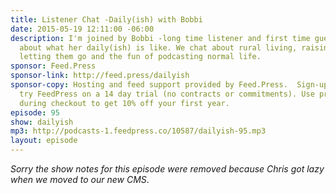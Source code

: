 ```yaml
---
title: Listener Chat -Daily(ish) with Bobbi
date: 2015-05-19 12:11:00 -06:00
description: I'm joined by Bobbi -long time listener and first time guest -to chat
  about what her daily(ish) is like. We chat about rural living, raising kids and
  letting them go and the fun of podcasting normal life.
sponsor: Feed.Press
sponsor-link: http://feed.press/dailyish
sponsor-copy: Hosting and feed support provided by Feed.Press.  Sign-up today and
  try FeedPress on a 14 day trial (no contracts or commitments). Use promo code "dailyish"
  during checkout to get 10% off your first year.
episode: 95
show: dailyish
mp3: http://podcasts-1.feedpress.co/10587/dailyish-95.mp3
layout: episode
---
```


<em>Sorry the show notes for this episode were removed because Chris got lazy when we moved to our new CMS</em>.
